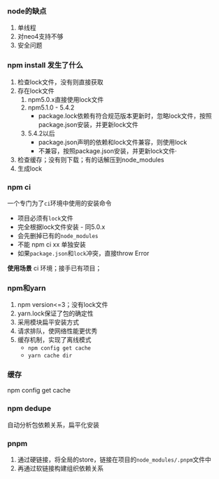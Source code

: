 ### node的缺点
1. 单线程
2. 对neo4支持不够
3. 安全问题

### npm install 发生了什么
1. 检查lock文件，没有则直接获取
2. 存在lock文件
    1. npm5.0.x直接使用lock文件
    2. npm5.1.0 - 5.4.2
        * package.lock依赖有符合规范版本更新时，忽略lock文件，按照package.json安装，并更新lock文件
    3. 5.4.2以后
        * package.json声明的依赖和lock文件兼容，则使用lock
        * 不兼容，按照package.json安装，并更新lock文件·
3. 检查缓存；没有则下载；有的话解压到node_modules
4. 生成lock

### npm ci
一个专门为了`ci`环境中使用的安装命令
- 项目必须有`lock`文件
- 完全根据lock文件安装 - 同5.0.x
- 会先删掉已有的`node_modules`
- 不能 npm ci xx 单独安装
- 如果`package.json`和`lock`冲突，直接throw Error

**使用场景**
ci 环境；接手已有项目；

### npm和yarn
1. npm version<=3；没有lock文件
2. yarn.lock保证了包的确定性
3. 采用模块扁平安装方式
4. 请求排队，使网络性能更优秀
5. 缓存机制，实现了离线模式
    - `npm config get cache`
    - `yarn cache dir`

### 缓存
npm config get cache

### npm dedupe
自动分析包依赖关系，扁平化安装

### pnpm
1. 通过硬链接，将全局的store，链接在项目的`node_modules/.pnpm`文件中
2. 再通过软链接构建组织依赖关系